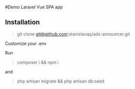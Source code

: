 #Demo Laravel Vue SPA app 

## Installation

> git clone git@github.com:stanislavqq/ads-announcer.git

 Customize your .env
 
 Run
 
> composer i && npm i

and

> php artisan migrate && php artisan db:seed
